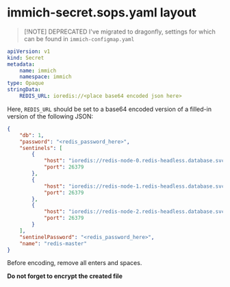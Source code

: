 # immich-secret.sops.yaml layout

>[!NOTE] DEPRECATED
> I've migrated to dragonfly, settings for which can be found in `immich-configmap.yaml`

```yaml
apiVersion: v1
kind: Secret
metadata:
    name: immich
    namespace: immich
type: Opaque
stringData:
    REDIS_URL: ioredis://<place base64 encoded json here>
```

Here, `REDIS_URL` should be set to a base64 encoded version of a filled-in version of the following JSON:
```JSON
{
    "db": 1,
    "password": "<redis_password_here>",
    "sentinels": [
        {
            "host": "ioredis://redis-node-0.redis-headless.database.svc.cluster.local",
            "port": 26379
        },
        {
            "host": "ioredis://redis-node-1.redis-headless.database.svc.cluster.local",
            "port": 26379
        },
        {
            "host": "ioredis://redis-node-2.redis-headless.database.svc.cluster.local",
            "port": 26379
        }
    ],
    "sentinelPassword": "<redis_password_here>",
    "name": "redis-master"
}
```
Before encoding, remove all enters and spaces.

**Do not forget to encrypt the created file**

